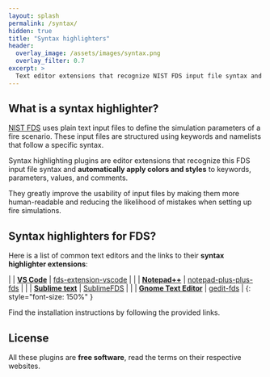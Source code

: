 ```yaml
---
layout: splash
permalink: /syntax/
hidden: true
title: "Syntax highlighters"
header:
  overlay_image: /assets/images/syntax.png
  overlay_filter: 0.7
excerpt: >
  Text editor extensions that recognize NIST FDS input file syntax and automatically apply colors and styles to keywords and parameters.
---
```


## What is a syntax highlighter?

[NIST FDS](https://pages.nist.gov/fds-smv/) uses plain text input files to define the simulation parameters of a fire scenario. These input files are structured using keywords and namelists that follow a specific syntax.

Syntax highlighting plugins are editor extensions that recognize this FDS input file syntax and **automatically apply colors and styles** to keywords, parameters, values, and comments.

They greatly improve the usability of input files by making them more human-readable and reducing the likelihood of mistakes when setting up fire simulations.

## Syntax highlighters for FDS?

Here is a list of common text editors and the links to their **syntax highlighter extensions**:

<!-- <div markdown="1" style="font-size:200%">
</div> -->

| <i class="fa-brands fa-windows"></i> <i class="fa-brands fa-apple"></i> <i class="fa-brands fa-linux"></i>  | [**VS Code**](https://code.visualstudio.com/) |  <i class="fa-solid fa-link"></i> [fds-extension-vscode](https://github.com/openbcl/fds-extension-vscode) |
| <i class="fa-brands fa-windows"></i> | [**Notepad++**](https://notepad-plus-plus.org/) | <i class="fa-solid fa-link"></i> [notepad-plus-plus-fds](https://github.com/firetools/notepad-plus-plus-fds) |
| <i class="fa-brands fa-apple"></i> | [**Sublime text**](https://www.sublimetext.com/) | <i class="fa-solid fa-link"></i> [SublimeFDS](https://github.com/rmcdermo/SublimeFDS) | 
| <i class="fa-brands fa-linux"></i> | [**Gnome Text Editor**](https://flathub.org/apps/org.gnome.TextEditor) | <i class="fa-solid fa-link"></i> [gedit-fds](https://github.com/firetools/gedit-fds) |
{: style="font-size: 150%" }

Find the installation instructions by following the provided links.

## License

All these plugins are **free software**, read the terms on their respective websites.